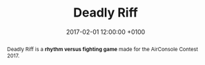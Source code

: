 ---
layout:     project_page
title:      "Deadly Riff"
date:       2017-02-01 12:00:00 +0100
category: 	personal-project
thumb:      /assets/deadly_riff.png

excerpt: |
  Rhythm versus fighting game made for the AirConsole Contest 2017.

type: "Rhythm versus fighting"
platforms: "AirConsole (web browser)"
inputs: "Smartphone"
tools: "Unity, AirConsole"

abstract: |
  Deadly Riff is a **rhythm versus fighting game** made for the AirConsole Contest 2017.

banner: {"type": "image", "src": "/assets/deadly_riff/banner.png"}

team:
  - {"name": "Charlotte Couder", "role": "Game designer"}
  - {"name": "Alexandre Cornudet", "role": "Artist"}
  - {"name": "Antoine Wert", "role": "Sound designer"}
  - {"name": "Clément Rondeau", "role": "Developer"}

tasks:
  - Integration of AirConsole
  - Creation of an easy setup to playtest in real conditions
  - Sequencer that will launch the notes stored in a file, precisely and in synchronization with the music
  - Versus fighting mechanics
  - Animations integrations

screenshots: {"/assets/deadly_riff/1.png",
			  "/assets/deadly_riff/2.png",
			  "/assets/deadly_riff/3.png"}
---
